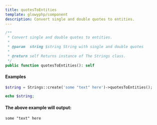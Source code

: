 ```yaml
---
title: quotesToEntities
template: glowyphp/component
description: Convert single and double quotes to entities.
---
```


```php
/**
 * Convert single and double quotes to entities.
 *
 * @param  string $string String with single and double quotes
 *
 * @return self Returns instance of The Strings class.
 */
public function quotesToEntities(): self
```

#### Examples

```php
$string = Strings::create('some "text" here')->quotesToEntities();

echo $string;
```

#### The above example will output:

```text
some "text" here
```
